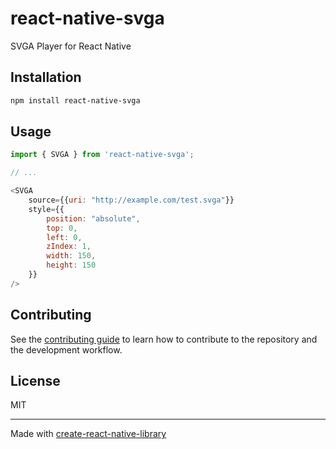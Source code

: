 # react-native-svga

SVGA Player for React Native

## Installation

```sh
npm install react-native-svga
```

## Usage


```js 
import { SVGA } from 'react-native-svga';

// ...

<SVGA
    source={{uri: "http://example.com/test.svga"}}
    style={{
        position: "absolute",
        top: 0,
        left: 0,
        zIndex: 1,
        width: 150,
        height: 150
    }}
/>
```


## Contributing

See the [contributing guide](CONTRIBUTING.md) to learn how to contribute to the repository and the development workflow.

## License

MIT

---

Made with [create-react-native-library](https://github.com/callstack/react-native-builder-bob)
